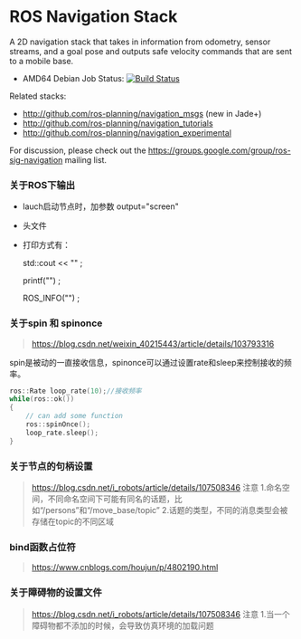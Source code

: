 ROS Navigation Stack
====================

A 2D navigation stack that takes in information from odometry, sensor
streams, and a goal pose and outputs safe velocity commands that are sent
to a mobile base.

 * AMD64 Debian Job Status: [![Build Status](http://build.ros.org/buildStatus/icon?job=Mbin_uB64__navigation__ubuntu_bionic_amd64__binary)](http://build.ros.org/job/Mbin_uB64__navigation__ubuntu_bionic_amd64__binary/)

Related stacks:

 * http://github.com/ros-planning/navigation_msgs (new in Jade+)
 * http://github.com/ros-planning/navigation_tutorials
 * http://github.com/ros-planning/navigation_experimental

For discussion, please check out the
https://groups.google.com/group/ros-sig-navigation mailing list.

### 关于ROS下输出

* lauch启动节点时，加参数 output="screen"

* 头文件

* 打印方式有：

  std::cout << "" ;

  printf("") ;

  ROS_INFO("") ;
  
### 关于spin 和 spinonce

> https://blog.csdn.net/weixin_40215443/article/details/103793316

spin是被动的一直接收信息，spinonce可以通过设置rate和sleep来控制接收的频率。

```c++
ros::Rate loop_rate(10);//接收频率
while(ros::ok())
{
	// can add some function
    ros::spinOnce();
    loop_rate.sleep();
}
```

### 关于节点的句柄设置

>  https://blog.csdn.net/i_robots/article/details/107508346
注意
1.命名空间，不同命名空间下可能有同名的话题，比如“/persons”和“/move_base/topic”
2.话题的类型，不同的消息类型会被存储在topic的不同区域 


### bind函数占位符


>  https://www.cnblogs.com/houjun/p/4802190.html

### 关于障碍物的设置文件

>  https://blog.csdn.net/i_robots/article/details/107508346
注意
1.当一个障碍物都不添加的时候，会导致仿真环境的加载问题

